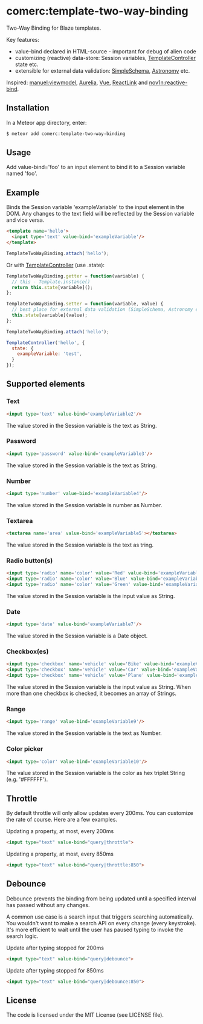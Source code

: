 comerc:template-two-way-binding
===============================

Two-Way Binding for Blaze templates.

Key features:
- value-bind declared in HTML-source - important for debug of alien code
- customizing (reactive) data-store: Session variables, [TemplateController](https://github.com/meteor-space/template-controller) state etc.
- extensible for external data validation: [SimpleSchema](https://github.com/aldeed/meteor-simple-schema), [Astronomy](https://github.com/jagi/meteor-astronomy) etc.

Inspired: [manuel:viewmodel](https://github.com/ManuelDeLeon/viewmodel), [Aurelia](http://aurelia.io/), [Vue](https://vuejs.org/guide/#Two-way-Binding), [ReactLink](https://facebook.github.io/react/docs/two-way-binding-helpers.html) and [nov1n:reactive-bind](https://github.com/nov1n/reactive-bind).


## Installation

In a Meteor app directory, enter:

```bash
$ meteor add comerc:template-two-way-binding
```

## Usage
Add value-bind='foo' to an input element to bind it to a Session variable named 'foo'.

## Example

Binds the Session variable 'exampleVariable' to the input element in the DOM. Any changes to the text field will be reflected
by the Session variable and vice versa.

```HTML
<template name='hello'>
  <input type='text' value-bind='exampleVariable'/>
</template>
```

```javascript
TemplateTwoWayBinding.attach('hello');
```
Or with [TemplateController](https://github.com/meteor-space/template-controller) (use .state):

```javascript
TemplateTwoWayBinding.getter = function(variable) {
  // this - Template.instance()
  return this.state[variable]();
};

TemplateTwoWayBinding.setter = function(variable, value) {
  // best place for external data validation (SimpleSchema, Astronomy etc.)
  this.state[variable](value);
};

TemplateTwoWayBinding.attach('hello');

TemplateController('hello', {
  state: {
    exampleVariable: 'test',
  }
});
```

## Supported elements
### Text
```HTML
<input type='text' value-bind='exampleVariable2'/>
```

The value stored in the Session variable is the text as String.

### Password
```HTML
<input type='password' value-bind='exampleVariable3'/>
```

The value stored in the Session variable is the text as String.

### Number
```HTML
<input type='number' value-bind='exampleVariable4'/>
```

The value stored in the Session variable is number as Number.

### Textarea
```HTML
<textarea name='area' value-bind='exampleVariable5'></textarea>
```

The value stored in the Session variable is the text as tring.

### Radio button(s)
```HTML
<input type='radio' name='color' value='Red' value-bind='exampleVariable6'/> Red
<input type='radio' name='color' value='Blue' value-bind='exampleVariable6'/> Blue
<input type='radio' name='color' value='Green' value-bind='exampleVariable6'/> Green
```

The value stored in the Session variable is the input value as String.

### Date
```HTML
<input type='date' value-bind='exampleVariable7'/>
```

The value stored in the Session variable is a Date object.

### Checkbox(es)
```HTML
<input type='checkbox' name='vehicle' value='Bike' value-bind='exampleVariable8'/> Bike
<input type='checkbox' name='vehicle' value='Car' value-bind='exampleVariable8'/> Car
<input type='checkbox' name='vehicle' value='Plane' value-bind='exampleVariable8'/> Plane
```

The value stored in the Session variable is the input value as String. When more than one checkbox
is checked, it becomes an array of Strings.

### Range
```HTML
<input type='range' value-bind='exampleVariable9'/>
```

The value stored in the Session variable is the text as Number.

### Color picker
```HTML
<input type='color' value-bind='exampleVariable10'/>
```

The value stored in the Session variable is the color as hex triplet String (e.g. '#FFFFFF').

## Throttle

By default throttle will only allow updates every 200ms. You can customize the rate of course. Here are a few examples.

Updating a property, at most, every 200ms
```HTML
<input type="text" value-bind="query|throttle">
```

Updating a property, at most, every 850ms
```HTML
<input type="text" value-bind="query|throttle:850">
```

## Debounce

Debounce prevents the binding from being updated until a specified interval has passed without any changes.

A common use case is a search input that triggers searching automatically. You wouldn't want to make a search API on every change (every keystroke). It's more efficient to wait until the user has paused typing to invoke the search logic.

Update after typing stopped for 200ms
```HTML
<input type="text" value-bind="query|debounce">
```

Update after typing stopped for 850ms
```HTML
<input type="text" value-bind="query|debounce:850">
```

## License
The code is licensed under the MIT License (see LICENSE file).
